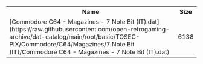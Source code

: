 <table>
<tr><th>Name</th><th>Size</th></tr>
<tr><td>
[Commodore C64 - Magazines - 7 Note Bit (IT).dat](https://raw.githubusercontent.com/open-retrogaming-archive/dat-catalog/main/root/basic/TOSEC-PIX/Commodore/C64/Magazines/7 Note Bit (IT)/Commodore C64 - Magazines - 7 Note Bit (IT).dat)
</td><td>6138</td></tr>
</table>
